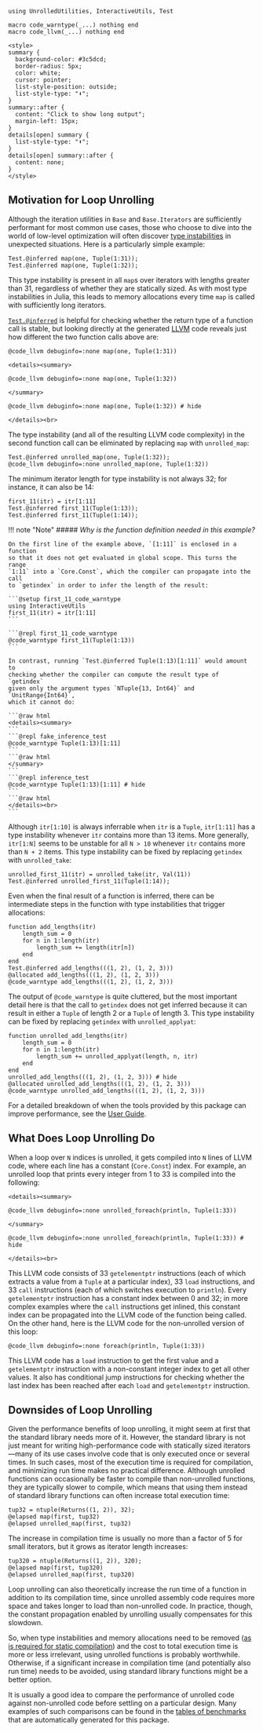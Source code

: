 ```@setup inference_test
using UnrolledUtilities, InteractiveUtils, Test
```

```@setup fake_inference_test
macro code_warntype(_...) nothing end
macro code_llvm(_...) nothing end
```

```@raw html
<style>
summary {
  background-color: #3c5dcd;
  border-radius: 5px;
  color: white;
  cursor: pointer;
  list-style-position: outside;
  list-style-type: "⬇";
}
summary::after {
  content: "Click to show long output";
  margin-left: 15px;
}
details[open] summary {
  list-style-type: "⬆";
}
details[open] summary::after {
  content: none;
}
</style>
```

## Motivation for Loop Unrolling

Although the iteration utilities in `Base` and `Base.Iterators` are sufficiently
performant for most common use cases, those who choose to dive into the world of
low-level optimization will often discover
[type instabilities](https://docs.julialang.org/en/v1/manual/faq/#man-type-stability)
in unexpected situations. Here is a particularly simple example:

```@repl inference_test
Test.@inferred map(one, Tuple(1:31));
Test.@inferred map(one, Tuple(1:32));
```

This type instability is present in all `map`s over iterators with lengths
greater than 31, regardless of whether they are statically sized. As with most
type instabilities in Julia, this leads to memory allocations every time `map`
is called with sufficiently long iterators.

[`Test.@inferred`](https://docs.julialang.org/en/v1/stdlib/Test/#Test.@inferred)
is helpful for checking whether the return type of a function call is stable,
but looking directly at the generated [LLVM](https://llvm.org/docs/LangRef.html)
code reveals just how different the two function calls above are:

```@repl inference_test
@code_llvm debuginfo=:none map(one, Tuple(1:31))
```
```@raw html
<details><summary>
```
```@repl fake_inference_test
@code_llvm debuginfo=:none map(one, Tuple(1:32))
```
```@raw html
</summary>
```
```@repl inference_test
@code_llvm debuginfo=:none map(one, Tuple(1:32)) # hide
```
```@raw html
</details><br>
```

The type instability (and all of the resulting LLVM code complexity) in the
second function call can be eliminated by replacing `map` with `unrolled_map`:

```@repl inference_test
Test.@inferred unrolled_map(one, Tuple(1:32));
@code_llvm debuginfo=:none unrolled_map(one, Tuple(1:32))
```

The minimum iterator length for type instability is not always 32; for instance,
it can also be 14:

```@repl inference_test
first_11(itr) = itr[1:11]
Test.@inferred first_11(Tuple(1:13));
Test.@inferred first_11(Tuple(1:14));
```

!!! note "Note"
    ##### *Why is the function definition needed in this example?*

    On the first line of the example above, `[1:11]` is enclosed in a function
    so that it does not get evaluated in global scope. This turns the range
    `1:11` into a `Core.Const`, which the compiler can propagate into the call
    to `getindex` in order to infer the length of the result:

    ```@setup first_11_code_warntype
    using InteractiveUtils
    first_11(itr) = itr[1:11]
    ```

    ```@repl first_11_code_warntype
    @code_warntype first_11(Tuple(1:13))
    ```

    In contrast, running `Test.@inferred Tuple(1:13)[1:11]` would amount to
    checking whether the compiler can compute the result type of `getindex`
    given only the argument types `NTuple{13, Int64}` and `UnitRange{Int64}`,
    which it cannot do:

    ```@raw html
    <details><summary>
    ```
    ```@repl fake_inference_test
    @code_warntype Tuple(1:13)[1:11]
    ```
    ```@raw html
    </summary>
    ```
    ```@repl inference_test
    @code_warntype Tuple(1:13)[1:11] # hide
    ```
    ```@raw html
    </details><br>
    ```

Although `itr[1:10]` is always inferrable when `itr` is a `Tuple`, `itr[1:11]`
has a type instability whenever `itr` contains more than 13 items. More
generally, `itr[1:N]` seems to be unstable for all `N > 10` whenever `itr`
contains more than `N + 2` items. This type instability can be fixed by
replacing `getindex` with `unrolled_take`:

```@repl inference_test
unrolled_first_11(itr) = unrolled_take(itr, Val(11))
Test.@inferred unrolled_first_11(Tuple(1:14));
```

Even when the final result of a function is inferred, there can be intermediate
steps in the function with type instabilities that trigger allocations:

```@repl inference_test
function add_lengths(itr)
    length_sum = 0
    for n in 1:length(itr)
        length_sum += length(itr[n])
    end
end
Test.@inferred add_lengths(((1, 2), (1, 2, 3)))
@allocated add_lengths(((1, 2), (1, 2, 3)))
@code_warntype add_lengths(((1, 2), (1, 2, 3)))
```

The output of `@code_warntype` is quite cluttered, but the most important detail
here is that the call to `getindex` does not get inferred because it can result
in either a `Tuple` of length 2 or a `Tuple` of length 3. This type instability
can be fixed by replacing `getindex` with `unrolled_applyat`:

```@repl inference_test
function unrolled_add_lengths(itr)
    length_sum = 0
    for n in 1:length(itr)
        length_sum += unrolled_applyat(length, n, itr)
    end
end
unrolled_add_lengths(((1, 2), (1, 2, 3))) # hide
@allocated unrolled_add_lengths(((1, 2), (1, 2, 3)))
@code_warntype unrolled_add_lengths(((1, 2), (1, 2, 3)))
```

For a detailed breakdown of when the tools provided by this package can improve
performance, see the [User Guide](user_guide.md).

## What Does Loop Unrolling Do

When a loop over `N` indices is unrolled, it gets compiled into `N` lines of
LLVM code, where each line has a constant (`Core.Const`) index. For example, an
unrolled loop that prints every integer from 1 to 33 is compiled into the
following:

```@raw html
<details><summary>
```
```@repl fake_inference_test
@code_llvm debuginfo=:none unrolled_foreach(println, Tuple(1:33))
```
```@raw html
</summary>
```
```@repl inference_test
@code_llvm debuginfo=:none unrolled_foreach(println, Tuple(1:33)) # hide
```
```@raw html
</details><br>
```

This LLVM code consists of 33 `getelementptr` instructions (each of which
extracts a value from a `Tuple` at a particular index), 33 `load` instructions,
and 33 `call` instructions (each of which switches execution to `println`).
Every `getelementptr` instruction has a constant index between 0 and 32; in more
complex examples where the `call` instructions get inlined, this constant index
can be propagated into the LLVM code of the function being called. On the other
hand, here is the LLVM code for the non-unrolled version of this loop:

```@repl inference_test
@code_llvm debuginfo=:none foreach(println, Tuple(1:33))
```

This LLVM code has a `load` instruction to get the first value and a
`getelementptr` instruction with a non-constant integer index to get all other
values. It also has conditional jump instructions for checking whether the last
index has been reached after each `load` and `getelementptr` instruction.

## Downsides of Loop Unrolling

Given the performance benefits of loop unrolling, it might seem at first that
the standard library needs more of it. However, the standard library is not just
meant for writing high-performance code with statically sized iterators—many of
its use cases involve code that is only executed once or several times. In such
cases, most of the execution time is required for compilation, and minimizing
run time makes no practical difference. Although unrolled functions can
occasionally be faster to compile than non-unrolled functions, they are
typically slower to compile, which means that using them instead of standard
library functions can often increase total execution time:

```@repl inference_test
tup32 = ntuple(Returns((1, 2)), 32);
@elapsed map(first, tup32)
@elapsed unrolled_map(first, tup32)
```

The increase in compilation time is usually no more than a factor of 5 for small
iterators, but it grows as iterator length increases:

```@repl inference_test
tup320 = ntuple(Returns((1, 2)), 320);
@elapsed map(first, tup320)
@elapsed unrolled_map(first, tup320)
```

Loop unrolling can also theoretically increase the run time of a function in
addition to its compilation time, since unrolled assembly code requires more
space and takes longer to load than non-unrolled code. In practice, though, the
constant propagation enabled by unrolling usually compensates for this slowdown.

So, when type instabilities and memory allocations need to be removed
([as is required for static compilation](https://github.com/brenhinkeller/StaticTools.jl#limitations))
and the cost to total execution time is more or less irrelevant, using unrolled
functions is probably worthwhile. Otherwise, if a significant increase in
compilation time (and potentially also run time) needs to be avoided, using
standard library functions might be a better option.

It is usually a good idea to compare the performance of unrolled code against
non-unrolled code before settling on a particular design. Many examples of such
comparisons can be found in the [tables of benchmarks](comparison_tables.md)
that are automatically generated for this package.
